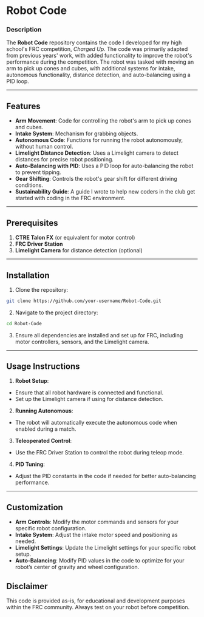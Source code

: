 # Robot Code

### Description
The **Robot Code** repository contains the code I developed for my high school's FRC competition, *Charged Up*. The code was primarily adapted from previous years' work, with added functionality to improve the robot's performance during the competition. The robot was tasked with moving an arm to pick up cones and cubes, with additional systems for intake, autonomous functionality, distance detection, and auto-balancing using a PID loop.

---

## Features
   - **Arm Movement**: Code for controlling the robot's arm to pick up cones and cubes.
   - **Intake System**: Mechanism for grabbing objects.
   - **Autonomous Code**: Functions for running the robot autonomously, without human control.
   - **Limelight Distance Detection**: Uses a Limelight camera to detect distances for precise robot positioning.
   - **Auto-Balancing with PID**: Uses a PID loop for auto-balancing the robot to prevent tipping.
   - **Gear Shifting**: Controls the robot's gear shift for different driving conditions.
   - **Sustainability Guide**: A guide I wrote to help new coders in the club get started with coding in the FRC environment.

---

## Prerequisites
1. **CTRE Talon FX** (or equivalent for motor control)
2. **FRC Driver Station**
3. **Limelight Camera** for distance detection (optional)

---

## Installation
  1. Clone the repository:
   ```bash
   git clone https://github.com/your-username/Robot-Code.git
   ```
  2. Navigate to the project directory:
  ```bash
  cd Robot-Code
  ```
  3. Ensure all dependencies are installed and set up for FRC, including motor controllers, sensors, and the Limelight camera.

---

## Usage Instructions
1. **Robot Setup**:
  - Ensure that all robot hardware is connected and functional.
  - Set up the Limelight camera if using for distance detection.
2. **Running Autonomous**:
  - The robot will automatically execute the autonomous code when enabled during a match.
3. **Teleoperated Control**:
  - Use the FRC Driver Station to control the robot during teleop mode.
4. **PID Tuning**:
  - Adjust the PID constants in the code if needed for better auto-balancing performance.

---


## Customization
  - **Arm Controls**: Modify the motor commands and sensors for your specific robot configuration.
  - **Intake System**: Adjust the intake motor speed and positioning as needed.
  - **Limelight Settings**: Update the Limelight settings for your specific robot setup.
  - **Auto-Balancing**: Modify PID values in the code to optimize for your robot’s center of gravity and wheel configuration.

## Disclaimer
This code is provided as-is, for educational and development purposes within the FRC community. Always test on your robot before competition.
